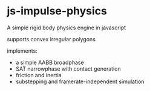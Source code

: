 # js-impulse-physics
A simple rigid body physics engine in javascript

supports convex irregular polygons

implements:
- a simple AABB broadphase
- SAT narrowphase with contact generation
- friction and inertia
- substepping and framerate-independent simulation
